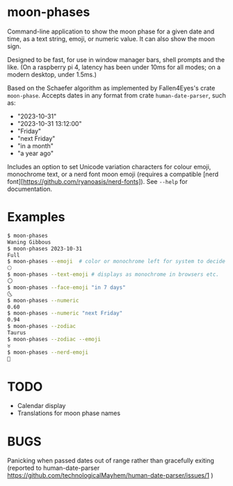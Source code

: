 moon-phases
===========

Command-line application to show the moon phase for a given date and time, as a
text string, emoji, or numeric value.  It can also show the moon sign.

Designed to be fast, for use in window manager bars, shell prompts and the like.
(On a raspberry pi 4, latency has been under 10ms for all modes; on a modern
desktop, under 1.5ms.)

Based on the Schaefer algorithm as implemented by Fallen4Eyes's crate `moon-phase`.
Accepts dates in any format from crate `human-date-parser`, such as:
 - "2023-10-31"
 - "2023-10-31 13:12:00"
 - "Friday"
 - "next Friday"
 - "in a month"
 - "a year ago"

Includes an option to set Unicode variation characters for colour emoji,
monochrome text, or a nerd font moon emoji (requires a compatible [nerd font][https://github.com/ryanoasis/nerd-fonts]).  See `--help` for documentation.

Examples
========
```sh
$ moon-phases
Waning Gibbous
$ moon-phases 2023-10-31
Full
$ moon-phases --emoji  # color or monochrome left for system to decide
🌕
$ moon-phases --text-emoji # displays as monochrome in browsers etc.
🌕︎
$ moon-phases --face-emoji "in 7 days"
🌜
$ moon-phases --numeric
0.60
$ moon-phases --numeric "next Friday"
0.94
$ moon-phases --zodiac
Taurus
$ moon-phases --zodiac --emoji
♉
$ moon-phases --nerd-emoji
 
```

TODO
====

 - Calendar display
 - Translations for moon phase names

BUGS
====

Panicking when passed dates out of range rather than gracefully exiting
(reported to human-date-parser
https://github.com/technologicalMayhem/human-date-parser/issues/1 )
